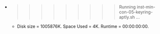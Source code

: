* >>>>>>>>> Running inst-min-con-05-keyring-aptly.sh ...
  * Disk size = 1005876K. Space Used = 4K. Runtime = 00:00:00:00.
